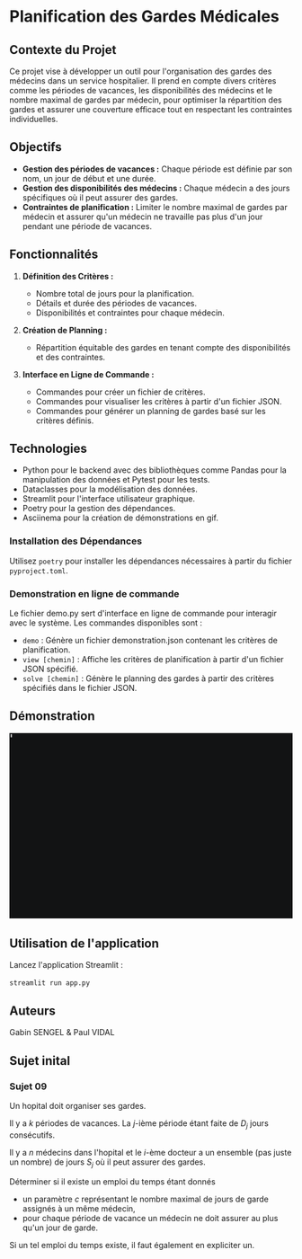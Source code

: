 # Planification des Gardes Médicales

## Contexte du Projet

Ce projet vise à développer un outil pour l'organisation des gardes des médecins dans un service hospitalier. Il prend en compte divers critères comme les périodes de vacances, les disponibilités des médecins et le nombre maximal de gardes par médecin, pour optimiser la répartition des gardes et assurer une couverture efficace tout en respectant les contraintes individuelles.

## Objectifs

- **Gestion des périodes de vacances :** Chaque période est définie par son nom, un jour de début et une durée.
- **Gestion des disponibilités des médecins :** Chaque médecin a des jours spécifiques où il peut assurer des gardes.
- **Contraintes de planification :** Limiter le nombre maximal de gardes par médecin et assurer qu'un médecin ne travaille pas plus d'un jour pendant une période de vacances.

## Fonctionnalités

1. **Définition des Critères :**
   - Nombre total de jours pour la planification.
   - Détails et durée des périodes de vacances.
   - Disponibilités et contraintes pour chaque médecin.

2. **Création de Planning :**
   - Répartition équitable des gardes en tenant compte des disponibilités et des contraintes.

3. **Interface en Ligne de Commande :**
   - Commandes pour créer un fichier de critères.
   - Commandes pour visualiser les critères à partir d'un fichier JSON.
   - Commandes pour générer un planning de gardes basé sur les critères définis.


## Technologies 

- Python pour le backend avec des bibliothèques comme Pandas pour la manipulation des données et Pytest pour les tests.
- Dataclasses pour la modélisation des données.
- Streamlit pour l'interface utilisateur graphique.
- Poetry pour la gestion des dépendances.
- Asciinema pour la création de démonstrations en gif.

### Installation des Dépendances

Utilisez `poetry` pour installer les dépendances nécessaires à partir du fichier `pyproject.toml`.

### Demonstration en ligne de commande 

Le fichier demo.py sert d'interface en ligne de commande pour interagir avec le système. 
Les commandes disponibles sont :
- `demo` : Génère un fichier demonstration.json contenant les critères de planification.
- `view [chemin]` : Affiche les critères de planification à partir d'un fichier JSON spécifié.
- `solve [chemin]` : Génère le planning des gardes à partir des critères spécifiés dans le fichier JSON.

## Démonstration

![Démonstration du projet](./img/demo.gif)

## Utilisation de l'application 

Lancez l'application Streamlit :

`streamlit run app.py`

## Auteurs 
Gabin SENGEL & Paul VIDAL 


## Sujet inital 

### Sujet 09

Un hopital doit organiser ses gardes.

Il y a $k$ périodes de vacances.
La $j$-ième période étant faite de $D_j$ jours consécutifs.

Il y a $n$ médecins dans l'hopital et le $i$-ème docteur a
un ensemble (pas juste un nombre) de jours $S_j$ où il peut assurer des gardes.

Déterminer si il existe un emploi du temps étant donnés

- un paramètre $c$ représentant le nombre maximal de jours de garde
  assignés à un même médecin,
- pour chaque période de vacance un médecin ne doit assurer au plus
  qu'un jour de garde.

Si un tel emploi du temps existe, il faut également en expliciter un.
